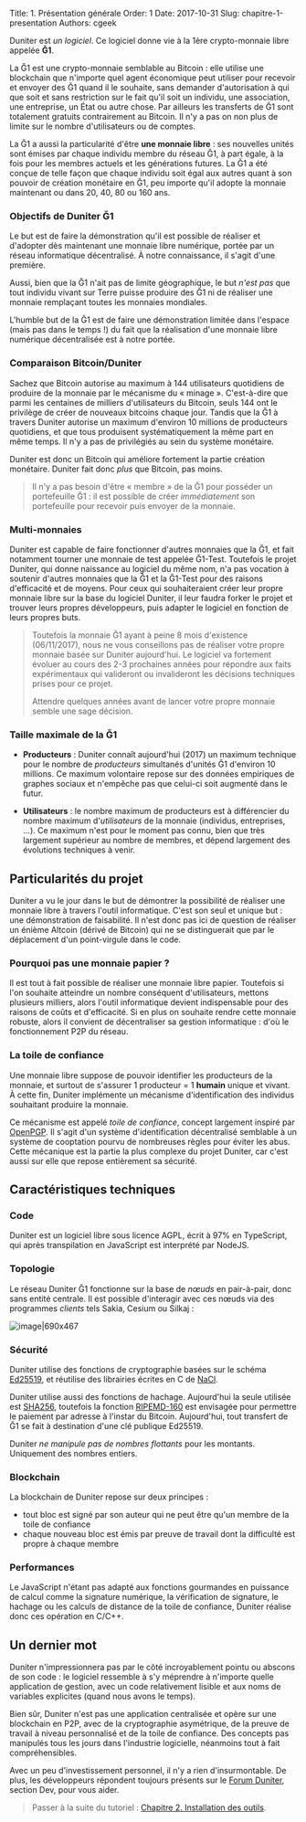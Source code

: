 Title: 1. Présentation générale
Order: 1
Date: 2017-10-31
Slug: chapitre-1-presentation
Authors: cgeek

Duniter est *un logiciel*. Ce logiciel donne vie à la 1ère crypto-monnaie libre appelée **Ğ1**.

La Ğ1 est une crypto-monnaie semblable au Bitcoin : elle utilise une blockchain que n'importe quel agent économique peut utiliser pour recevoir et envoyer des Ğ1 quand il le souhaite, sans demander d'autorisation à qui que soit et sans restriction sur le fait qu'il soit un individu, une association, une entreprise, un État ou autre chose. Par ailleurs les transferts de Ğ1 sont totalement gratuits contrairement au Bitcoin. Il n'y a pas on non plus de limite sur le nombre d'utilisateurs ou de comptes.

La Ğ1 a aussi la particularité d'être **une monnaie libre** : ses nouvelles unités sont émises par chaque individu membre du réseau Ğ1, à part égale, à la fois pour les membres actuels et les générations futures. La Ğ1 a été conçue de telle façon que chaque individu soit égal aux autres quant à son pouvoir de création monétaire en Ğ1, peu importe qu'il adopte la monnaie maintenant ou dans 20, 40, 80 ou 160 ans.

### Objectifs de Duniter Ğ1

Le but est de faire la démonstration qu'il est possible de réaliser et d'adopter dès maintenant une monnaie libre numérique, portée par un réseau informatique décentralisé. À notre connaissance, il s'agit d'une première.

Aussi, bien que la Ğ1 n'ait pas de limite géographique, le but *n'est pas* que tout individu vivant sur Terre puisse produire des Ğ1 ni de réaliser une monnaie remplaçant toutes les monnaies mondiales.

L'humble but de la Ğ1 est de faire une démonstration limitée dans l'espace (mais pas dans le temps !) du fait que la réalisation d'une monnaie libre numérique décentralisée est à notre portée.

### Comparaison Bitcoin/Duniter

Sachez que Bitcoin autorise au maximum à 144 utilisateurs quotidiens de produire de la monnaie par le mécanisme du « minage ». C'est-à-dire que parmi les centaines de milliers d'utilisateurs du Bitcoin, seuls 144 ont le privilège de créer de nouveaux bitcoins chaque jour. Tandis que la Ğ1 à travers Duniter autorise un maximum d'environ 10 millions de producteurs quotidiens, et que tous produisent systématiquement la même part en même temps. Il n'y a pas de privilégiés au sein du système monétaire.

Duniter est donc un Bitcoin qui améliore fortement la partie création monétaire. Duniter fait donc *plus* que Bitcoin, pas moins.

> Il n'y a pas besoin d'être « membre » de la Ğ1 pour posséder un portefeuille Ğ1 : il est possible de créer *immédiatement* son portefeuille pour recevoir puis envoyer de la monnaie.

### Multi-monnaies

Duniter est capable de faire fonctionner d'autres monnaies que la Ğ1, et fait notamment tourner une monnaie de test appelée Ğ1-Test. Toutefois le projet Duniter, qui donne naissance au logiciel du même nom, n'a pas vocation à soutenir d'autres monnaies que la Ğ1 et la Ğ1-Test pour des raisons d'efficacité et de moyens. Pour ceux qui souhaiteraient créer leur propre monnaie libre sur la base du logiciel Duniter, il leur faudra forker le projet et trouver leurs propres développeurs, puis adapter le logiciel en fonction de leurs propres buts.

> Toutefois la monnaie Ğ1 ayant à peine 8 mois d'existence (06/11/2017), nous ne vous conseillons pas de réaliser votre propre monnaie basée sur Duniter aujourd'hui. Le logiciel va fortement évoluer au cours des 2-3 prochaines années pour répondre aux faits expérimentaux qui valideront ou invalideront les décisions techniques prises pour ce projet.
>
> Attendre quelques années avant de lancer votre propre monnaie semble une sage décision.

### Taille maximale de la Ğ1

* **Producteurs** : Duniter connaît aujourd'hui (2017) un maximum technique pour le nombre de *producteurs* simultanés d'unités Ğ1 d'environ 10 millions. Ce maximum volontaire repose sur des données empiriques de graphes sociaux et n'empêche pas que celui-ci soit augmenté dans le futur.

* **Utilisateurs** : le nombre maximum de producteurs est à différencier du nombre maximum d'*utilisateurs* de la monnaie (individus, entreprises, ...). Ce maximum n'est pour le moment pas connu, bien que très largement supérieur au nombre de membres, et dépend largement des évolutions techniques à venir.

## Particularités du projet

Duniter a vu le jour dans le but de démontrer la possibilité de réaliser une monnaie libre à travers l'outil informatique. C'est son seul et unique but : une démonstration de faisabilité. Il n'est donc pas ici de question de réaliser un énième Altcoin (dérivé de Bitcoin) qui ne se distinguerait que par le déplacement d'un point-virgule dans le code.

### Pourquoi pas une monnaie papier ?

Il est tout à fait possible de réaliser une monnaie libre papier. Toutefois si l'on souhaite atteindre un nombre conséquent d'utilisateurs, mettons plusieurs milliers, alors l'outil informatique devient indispensable pour des raisons de coûts et d'efficacité. Si en plus on souhaite rendre cette monnaie robuste, alors il convient de décentraliser sa gestion informatique : d'où le fonctionnement P2P du réseau.

### La toile de confiance

Une monnaie libre suppose de pouvoir identifier les producteurs de la monnaie, et surtout de s'assurer 1 producteur = 1 **humain** unique et vivant. À cette fin, Duniter implémente un mécanisme d'identification des individus souhaitant produire la monnaie.

Ce mécanisme est appelé *toile de confiance*, concept largement inspiré par [OpenPGP](https://fr.wikipedia.org/wiki/OpenPGP). Il s'agit d'un système d'identification décentralisé semblable à un système de cooptation pourvu de nombreuses règles pour éviter les abus. Cette mécanique est la partie la plus complexe du projet Duniter, car c'est aussi sur elle que repose entièrement sa sécurité.

## Caractéristiques techniques

### Code
Duniter est un logiciel libre sous licence AGPL, écrit à 97% en TypeScript, qui après transpilation en JavaScript est interprété par NodeJS.

### Topologie

Le réseau Duniter Ğ1 fonctionne sur la base de *nœuds* en pair-à-pair, donc sans entité centrale. Il est possible d'interagir avec ces nœuds via des programmes *clients* tels Sakia, Cesium ou Silkaj :

![image|690x467](/fr/images/tuto-dev/topologie.png)

### Sécurité

Duniter utilise des fonctions de cryptographie basées sur le schéma [Ed25519](https://fr.wikipedia.org/wiki/EdDSA), et réutilise des librairies écrites en C de [NaCl](http://nacl.cr.yp.to/).

Duniter utilise aussi des fonctions de hachage. Aujourd'hui la seule utilisée est [SHA256](https://fr.wikipedia.org/wiki/SHA-2), toutefois la fonction [RIPEMD-160](https://fr.wikipedia.org/wiki/RIPEMD-160) est envisagée pour permettre le paiement par adresse à l'instar du Bitcoin. Aujourd'hui, tout transfert de Ğ1 se fait à destination d'une clé publique Ed25519.

Duniter *ne manipule pas de nombres flottants* pour les montants. Uniquement des nombres entiers.

### Blockchain

La blockchain de Duniter repose sur deux principes :

* tout bloc est signé par son auteur qui ne peut être qu'un membre de la toile de confiance
* chaque nouveau bloc est émis par preuve de travail dont la difficulté est propre à chaque membre

### Performances

Le JavaScript n'étant pas adapté aux fonctions gourmandes en puissance de calcul comme la signature numérique, la vérification de signature, le hachage ou les calculs de distance de la toile de confiance, Duniter réalise donc ces opération en C/C++.

## Un dernier mot

Duniter n'impressionnera pas par le côté incroyablement pointu ou abscons de son code : le logiciel ressemble à s'y méprendre à n'importe quelle application de gestion, avec un code relativement lisible et aux noms de variables explicites (quand nous avons le temps).

Bien sûr, Duniter n'est pas une application centralisée et opère sur une blockchain en P2P, avec de la cryptographie asymétrique, de la preuve de travail à niveau personnalisé et de la toile de confiance. Des concepts pas manipulés tous les jours dans l'industrie logicielle, néanmoins tout à fait compréhensibles.

Avec un peu d'investissement personnel, il n'y a rien d'insurmontable. De plus, les développeurs répondent toujours présents sur le [Forum Duniter](https://forum.duniter.org), section Dev, pour vous aider.

> Passer à la suite du tutoriel : [Chapitre 2. Installation des outils](../chapitre-2-outils).

